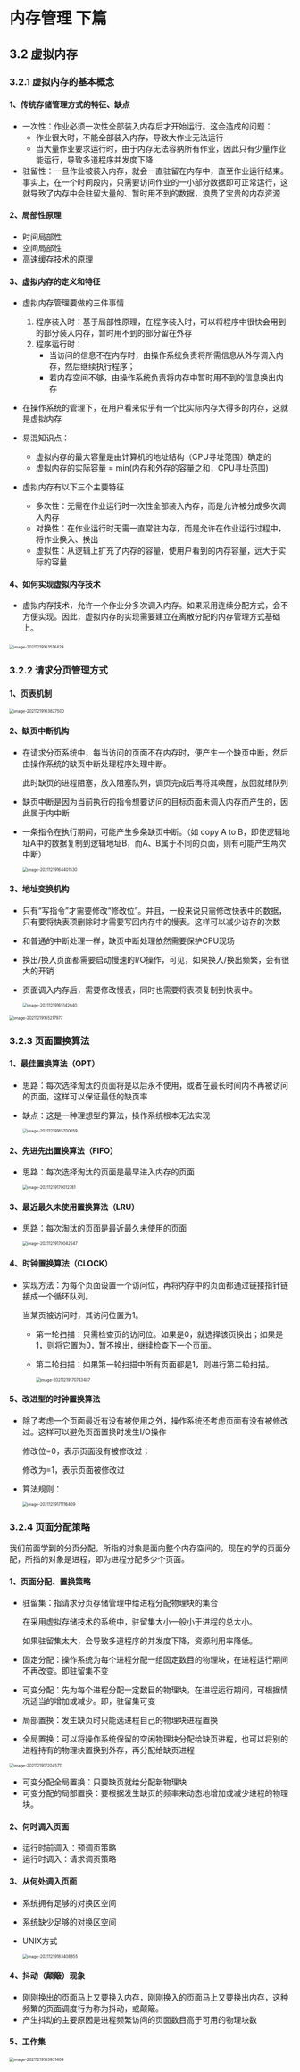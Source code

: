 #  内存管理 下篇

## 3.2 虚拟内存

### 3.2.1 虚拟内存的基本概念

#### 1、传统存储管理方式的特征、缺点

- 一次性：作业必须一次性全部装入内存后才开始运行。这会造成的问题：
  - 作业很大时，不能全部装入内存，导致大作业无法运行
  - 当大量作业要求运行时，由于内存无法容纳所有作业，因此只有少量作业能运行，导致多道程序并发度下降
- 驻留性：一旦作业被装入内存，就会一直驻留在内存中，直至作业运行结束。事实上，在一个时间段内，只需要访问作业的一小部分数据即可正常运行，这就导致了内存中会驻留大量的、暂时用不到的数据，浪费了宝贵的内存资源

#### 2、局部性原理

- 时间局部性
- 空间局部性
- 高速缓存技术的原理

#### 3、虚拟内存的定义和特征

- 虚拟内存管理要做的三件事情
  1. 程序装入时：基于局部性原理，在程序装入时，可以将程序中很快会用到的部分装入内存，暂时用不到的部分留在外存
  2. 程序运行时：
     - 当访问的信息不在内存时，由操作系统负责将所需信息从外存调入内存，然后继续执行程序；
     - 若内存空间不够，由操作系统负责将内存中暂时用不到的信息换出内存

- 在操作系统的管理下，在用户看来似乎有一个比实际内存大得多的内存，这就是虚拟内存
- 易混知识点：
  - 虚拟内存的最大容量是由计算机的地址结构（CPU寻址范围）确定的
  - 虚拟内存的实际容量 = min(内存和外存的容量之和，CPU寻址范围)
- 虚拟内存有以下三个主要特征
  - 多次性：无需在作业运行时一次性全部装入内存，而是允许被分成多次调入内存
  - 对换性：在作业运行时无需一直常驻内存，而是允许在作业运行过程中，将作业换入、换出
  - 虚拟性：从逻辑上扩充了内存的容量，使用户看到的内存容量，远大于实际的容量

#### 4、如何实现虚拟内存技术

- 虚拟内存技术，允许一个作业分多次调入内存。如果采用连续分配方式，会不方便实现。因此，虚拟内存的实现需要建立在离散分配的内存管理方式基础上。

​	<img src="https://ldt-typora.oss-cn-shenzhen.aliyuncs.com/img/image-20211219163514429.png" alt="image-20211219163514429" style="zoom:50%;" />



### 3.2.2 请求分页管理方式

#### 1、页表机制

<img src="https://ldt-typora.oss-cn-shenzhen.aliyuncs.com/img/image-20211219163827500.png" alt="image-20211219163827500" style="zoom:50%;" />

#### 2、缺页中断机构

- 在请求分页系统中，每当访问的页面不在内存时，便产生一个缺页中断，然后由操作系统的缺页中断处理程序处理中断。

  此时缺页的进程阻塞，放入阻塞队列，调页完成后再将其唤醒，放回就绪队列

- 缺页中断是因为当前执行的指令想要访问的目标页面未调入内存而产生的，因此属于内中断

- 一条指令在执行期间，可能产生多条缺页中断。（如 copy A to  B，即使逻辑地址A中的数据复制到逻辑地址B，而A、B属于不同的页面，则有可能产生两次中断）

  <img src="https://ldt-typora.oss-cn-shenzhen.aliyuncs.com/img/image-20211219164401530.png" alt="image-20211219164401530" style="zoom:50%;" />

#### 3、地址变换机构

- 只有“写指令”才需要修改“修改位”。并且，一般来说只需修改快表中的数据，只有要将快表项删除时才需要写回内存中的慢表。这样可以减少访存的次数

- 和普通的中断处理一样，缺页中断处理依然需要保护CPU现场

- 换出/换入页面都需要启动慢速的I/O操作，可见，如果换入/换出频繁，会有很大的开销

- 页面调入内存后，需要修改慢表，同时也需要将表项复制到快表中。

  <img src="https://ldt-typora.oss-cn-shenzhen.aliyuncs.com/img/image-20211219165142640.png" alt="image-20211219165142640" style="zoom:50%;" />

<img src="https://ldt-typora.oss-cn-shenzhen.aliyuncs.com/img/image-20211219165217977.png" alt="image-20211219165217977" style="zoom:50%;" />



### 3.2.3 页面置换算法

#### 1、最佳置换算法（OPT）

- 思路：每次选择淘汰的页面将是以后永不使用，或者在最长时间内不再被访问的页面，这样可以保证最低的缺页率

- 缺点：这是一种理想型的算法，操作系统根本无法实现

  <img src="https://ldt-typora.oss-cn-shenzhen.aliyuncs.com/img/image-20211219165700059.png" alt="image-20211219165700059" style="zoom:50%;" />

#### 2、先进先出置换算法（FIFO）

- 思路：每次选择淘汰的页面是最早进入内存的页面

  <img src="https://ldt-typora.oss-cn-shenzhen.aliyuncs.com/img/image-20211219170012761.png" alt="image-20211219170012761" style="zoom:50%;" />

#### 3、最近最久未使用置换算法（LRU）

- 思路：每次淘汰的页面是最近最久未使用的页面

  <img src="https://ldt-typora.oss-cn-shenzhen.aliyuncs.com/img/image-20211219170042547.png" alt="image-20211219170042547" style="zoom:50%;" />

#### 4、时钟置换算法（CLOCK）

- 实现方法：为每个页面设置一个访问位，再将内存中的页面都通过链接指针链接成一个循环队列。

  当某页被访问时，其访问位置为1。

  - 第一轮扫描：只需检查页的访问位。如果是0，就选择该页换出；如果是1，则将它置为0，暂不换出，继续检查下一个页面。

  - 第二轮扫描：如果第一轮扫描中所有页面都是1，则进行第二轮扫描。

    <img src="https://ldt-typora.oss-cn-shenzhen.aliyuncs.com/img/image-20211219170743487.png" alt="image-20211219170743487" style="zoom:50%;" />

#### 5、改进型的时钟置换算法

- 除了考虑一个页面最近有没有被使用之外，操作系统还考虑页面有没有被修改过。这样可以避免页面置换时发生I/O操作

  修改位=0，表示页面没有被修改过；

  修改为=1，表示页面被修改过

- 算法规则：

  <img src="https://ldt-typora.oss-cn-shenzhen.aliyuncs.com/img/image-20211219171116409.png" alt="image-20211219171116409" style="zoom:50%;" />

  

### 3.2.4 页面分配策略

我们前面学到的分页分配，所指的对象是面向整个内存空间的，现在的学的页面分配，所指的对象是进程，即为进程分配多少个页面。

#### 1、页面分配、置换策略

- 驻留集：指请求分页存储管理中给进程分配物理块的集合

  在采用虚拟存储技术的系统中，驻留集大小一般小于进程的总大小。

  如果驻留集太大，会导致多道程序的并发度下降，资源利用率降低。

- 固定分配：操作系统为每个进程分配一组固定数目的物理块，在进程运行期间不再改变。即驻留集不变
- 可变分配：先为每个进程分配一定数目的物理块，在进程运行期间，可根据情况适当的增加或减少。即，驻留集可变



- 局部置换：发生缺页时只能选进程自己的物理块进程置换
- 全局置换：可以将操作系统保留的空闲物理块分配给缺页进程，也可以将别的进程持有的物理块置换到外存，再分配给缺页进程

<img src="https://ldt-typora.oss-cn-shenzhen.aliyuncs.com/img/image-20211219172045711.png" alt="image-20211219172045711" style="zoom:50%;" />

- 可变分配全局置换：只要缺页就给分配新物理块
- 可变分配的局部置换：要根据发生缺页的频率来动态地增加或减少进程的物理块。

#### 2、何时调入页面

- 运行时前调入：预调页策略
- 运行时调入：请求调页策略

#### 3、从何处调入页面

- 系统拥有足够的对换区空间

- 系统缺少足够的对换区空间

- UNIX方式

  <img src="https://ldt-typora.oss-cn-shenzhen.aliyuncs.com/img/image-20211219183408855.png" alt="image-20211219183408855" style="zoom:50%;" />

#### 4、抖动（颠簸）现象

- 刚刚换出的页面马上又要换入内存，刚刚换入的页面马上又要换出内存，这种频繁的页面调度行为称为抖动，或颠簸。
- 产生抖动的主要原因是进程频繁访问的页面数目高于可用的物理块数



#### 5、工作集

<img src="https://ldt-typora.oss-cn-shenzhen.aliyuncs.com/img/image-20211219183931409.png" alt="image-20211219183931409" style="zoom:50%;" />